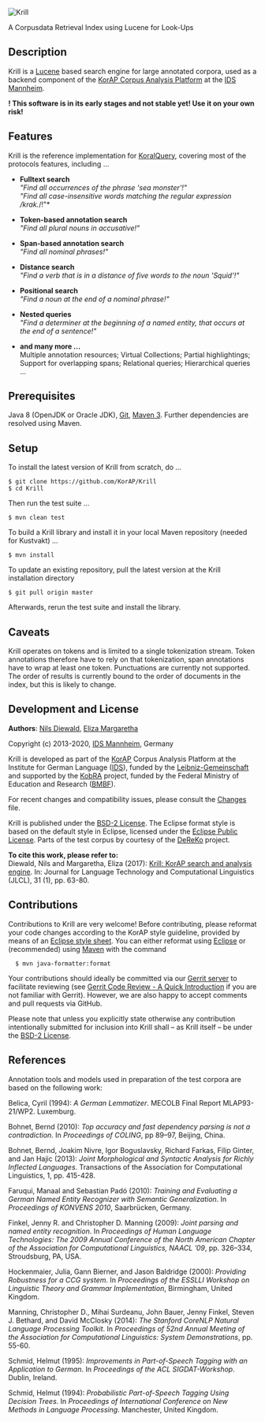 ![Krill](https://raw.githubusercontent.com/KorAP/Krill/master/misc/krill.png)

A Corpusdata Retrieval Index using Lucene for Look-Ups


## Description

Krill is a [Lucene](https://lucene.apache.org/) based search
engine for large annotated corpora,
used as a backend component of the [KorAP Corpus Analysis Platform](http://korap.ids-mannheim.de/) at the [IDS Mannheim](http://ids-mannheim.de/).

**! This software is in its early stages and not stable yet! Use it on your own risk!**

## Features

Krill is the reference implementation for
[KoralQuery](https://korap.github.io/Koral), covering
most of the protocols features, including ...

- **Fulltext search**<br>
  *"Find all occurrences of the phrase 'sea monster'!"*<br>
  *"Find all case-insensitive words matching the regular expression /krak.*/!"*

- **Token-based annotation search**<br>
  *"Find all plural nouns in accusative!"*

- **Span-based annotation search**<br>
  *"Find all nominal phrases!"*

- **Distance search**<br>
  *"Find a verb that is in a distance of five words to the noun 'Squid'!"*

- **Positional search**<br>
  *"Find a noun at the end of a nominal phrase!"*

- **Nested queries**<br>
  *"Find a determiner at the beginning of a named entity, that occurs at the end of a sentence!"*

- **and many more ...**<br>
  Multiple annotation resources;
  Virtual Collections;
  Partial highlightings;
  Support for overlapping spans;
  Relational queries;
  Hierarchical queries ...

## Prerequisites

Java 8 (OpenJDK or Oracle JDK),
[Git](http://git-scm.com/),
[Maven 3](https://maven.apache.org/).
Further dependencies are resolved using Maven.


## Setup

To install the latest version of Krill from scratch, do ...

```
$ git clone https://github.com/KorAP/Krill
$ cd Krill
```

Then run the test suite ...

```
$ mvn clean test
```

To build a Krill library and install it in your local Maven repository
(needed for Kustvakt) ...

```
$ mvn install
```

To update an existing repository, pull the latest version at the Krill 
installation directory

```
$ git pull origin master
```

Afterwards, rerun the test suite and install the library.

## Caveats

Krill operates on tokens and is limited to a single tokenization stream.
Token annotations therefore have to rely on that tokenization,
span annotations have to wrap at least one token.
Punctuations are currently not supported.
The order of results is currently bound to the order of documents in the
index, but this is likely to change.


## Development and License

**Authors**: [Nils Diewald](http://nils-diewald.de/),
	     [Eliza Margaretha](http://www1.ids-mannheim.de/direktion/personal/margaretha.html)

Copyright (c) 2013-2020, [IDS Mannheim](http://ids-mannheim.de/), Germany

Krill is developed as part of the [KorAP](http://korap.ids-mannheim.de/)
Corpus Analysis Platform at the Institute for German Language
([IDS](http://ids-mannheim.de/)),
funded by the
[Leibniz-Gemeinschaft](https://www.leibniz-gemeinschaft.de/)
and supported by the [KobRA](http://www.kobra.tu-dortmund.de) project,
funded by the Federal Ministry of Education and Research
([BMBF](http://www.bmbf.de/en/)).

For recent changes and compatibility issues, please consult the
[Changes](https://raw.githubusercontent.com/KorAP/Krill/master/Changes)
file.

Krill is published under the
[BSD-2 License](https://raw.githubusercontent.com/KorAP/Krill/master/LICENSE).
The Eclipse format style is based on the default style in Eclipse,
licensed under the [Eclipse Public License](http://www.eclipse.org/legal/epl-v10.html).
Parts of the test corpus by courtesy of the
[DeReKo](http://ids-mannheim.de/kl/projekte/korpora/) project.

**To cite this work, please refer to:**<br>
Diewald, Nils and Margaretha, Eliza (2017): ‎[Krill: KorAP search and analysis engine](http://www.jlcl.org/2016_Heft1/jlcl-2016-1-4DiewaldMargaretha.pdf).
In: Journal for Language Technology and Computational Linguistics (JLCL), 31 (1), pp. 63-80.

## Contributions

Contributions to Krill are very welcome!
Before contributing, please reformat your code changes according to the KorAP
style guideline, provided by means of an
[Eclipse style sheet](https://raw.githubusercontent.com/KorAP/Krill/master/Format.xml).
You can either reformat using [Eclipse](http://eclipse.org/) or (recommended) using
[Maven](https://maven.apache.org/) with the command

```
  $ mvn java-formatter:format
```

Your contributions should ideally be committed via our [Gerrit server](https://korap.ids-mannheim.de/gerrit/)
to facilitate reviewing (see [Gerrit Code Review - A Quick Introduction](https://korap.ids-mannheim.de/gerrit/Documentation/intro-quick.html)
if you are not familiar with Gerrit). However, we are also happy to accept comments and pull requests
via GitHub.

Please note that unless you explicitly state otherwise any
contribution intentionally submitted for inclusion into Krill shall –
as Krill itself – be under the [BSD-2 License](https://raw.githubusercontent.com/KorAP/Krill/master/LICENSE).

## References

Annotation tools and models used in preparation of the test corpora are based on the following work:

Belica, Cyril (1994): *A German Lemmatizer*. MECOLB Final Report MLAP93-21/WP2. Luxemburg.

Bohnet, Bernd (2010): *Top accuracy and fast dependency parsing is not a contradiction*. In *Proceedings of COLING*, pp 89–97, Beijing, China.

Bohnet, Bernd, Joakim Nivre, Igor Boguslavsky, Richard Farkas, Filip Ginter, and Jan Hajic (2013): *Joint Morphological and Syntactic Analysis for Richly Inflected Languages*. Transactions of the Association for Computational Linguistics, 1, pp. 415-428.        

Faruqui, Manaal and Sebastian Padó (2010): *Training and Evaluating a German Named Entity Recognizer with Semantic Generalization*. In *Proceedings of KONVENS 2010*, Saarbrücken, Germany.

Finkel, Jenny R. and Christopher D. Manning (2009): *Joint parsing and named entity recognition*. In *Proceedings of Human Language Technologies: The 2009 Annual Conference of the North American Chapter of the Association for Computational Linguistics, NAACL ’09*, pp. 326–334, Stroudsburg, PA, USA.

Hockenmaier, Julia, Gann Bierner, and Jason Baldridge (2000): *Providing Robustness for a CCG system*. In *Proceedings of the ESSLLI Workshop on Linguistic Theory and Grammar Implementation*, Birmingham, United Kingdom.

Manning, Christopher D., Mihai Surdeanu, John Bauer, Jenny Finkel, Steven J. Bethard, and David McClosky (2014): *The Stanford CoreNLP Natural Language Processing Toolkit*. In *Proceedings of 52nd Annual Meeting of the Association for Computational Linguistics: System Demonstrations*, pp. 55-60.

Schmid, Helmut (1995): *Improvements in Part-of-Speech Tagging with an Application to German*. In *Proceedings of the ACL SIGDAT-Workshop*. Dublin, Ireland.

Schmid, Helmut (1994): *Probabilistic Part-of-Speech Tagging Using Decision Trees*. In *Proceedings of International Conference on New Methods in Language Processing*. Manchester, United Kingdom.
